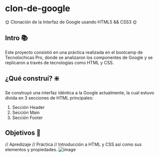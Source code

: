 # clon-de-google
🌞 Clonación de la Interfaz de Google usando HTML5 &amp;&amp; CSS3 🌞

## Intro 📚
Este proyecto consistió en una práctica realizada en el bootcamp de Tecnolochicas Pro, donde se analizaron los componentes de Google y se replicaron a través de tecnologías como HTML y CSS.
 

## ¿Qué construí? ❇️
Se construyó una interfaz idéntica a la Google actualmente, la cual estuvo divida en 3 secciones de HTML principales: 

1. Sección Header
2. Sección Main
3. Sección Footer

## Objetivos 🚀
// Apredizaje // Práctica // Introducción a HTML y CSS así como sus elementos y propiedades.
![image](https://github.com/sandrita-serrano/clon-de-google/assets/140031332/7feb148d-448b-4757-87c8-3242ff532994)
